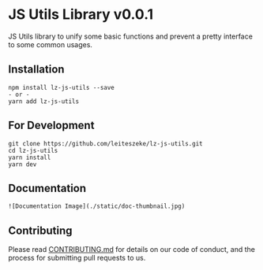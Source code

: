 # JS Utils Library v0.0.1

JS Utils library to unify some basic functions and prevent a pretty interface to some common usages.

## Installation

    npm install lz-js-utils --save
    - or -
    yarn add lz-js-utils

## For Development

    git clone https://github.com/leiteszeke/lz-js-utils.git
    cd lz-js-utils
    yarn install
    yarn dev

## Documentation

    ![Documentation Image](./static/doc-thumbnail.jpg)

## Contributing

Please read [CONTRIBUTING.md](https://gist.github.com/PurpleBooth/b24679402957c63ec426) for details on our code of conduct, and the process for submitting pull requests to us.
